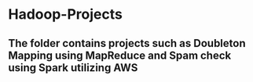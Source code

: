 # Hadoop-Projects

## The folder contains projects such as Doubleton Mapping using MapReduce and Spam check using Spark utilizing AWS
